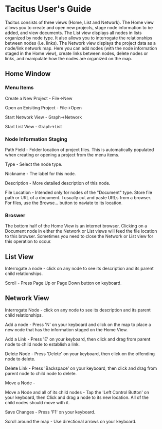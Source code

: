 # Tacitus User's Guide

Tacitus consists of three views (Home, List and Network). The Home view allows you to create and open new projects, stage node information to be added, and view documents. The List view displays all nodes in lists organized by node type. It also allows you to interrogate the relationships between nodes (i.e. links). The Network view displays the project data as a node/link network map. Here you can add nodes (with the node information staged in the Home view), create links between nodes, delete nodes or links, and manipulate how the nodes are organized on the map.

## Home Window

### Menu Items

Create a New Project - File->New

Open an Exisiting Project - File->Open

Start Network View - Graph->Network

Start List View - Graph->List

### Node Information Staging

Path Field - Folder location of project files. This is automatically populated when creating or opening a project from the menu items.

Type - Select the node type.

Nickname - The label for this node.

Description - More detailed description of this node.

File Location - Intended only for nodes of the "Document" type. Store file path or URL of a document. I usually cut and paste URLs from a browser. For files, use the Browse... button to naviate to its location.

### Broswer

The bottom half of the Home View is an internet browser. Clicking on a Document node in either the Network or List views will feed the file location to this browser. Sometimes you need to close the Network or List view for this operation to occur.

## List View

Interrogate a node - click on any node to see its description and its parent child relationships.

Scroll - Press Page Up or Page Down button on keyboard.

## Network View

Interrogate Node - click on any node to see its description and its parent child relationships.

Add a node - Press 'N' on your keyboard and click on the map to place a new node that has the information staged on the Home View.

Add a Link - Press 'E' on your keyboard, then click and drag from parent node to child node to establish a link.

Delete Node - Press 'Delete' on your keyboard, then click on the offending node to delete.

Delete Link - Press 'Backspace' on your keyboard, then click and drag from parent node to child node to delete.

Move a Node -

Move a Node and all of its child nodes - Tap the 'Left Control Button' on your keyboard, then Click and drag a node to its new location. All of the child nodes should move with it.

Save Changes - Press 'F1' on your keyboard.

Scroll around the map - Use directional arrows on your keyboard.